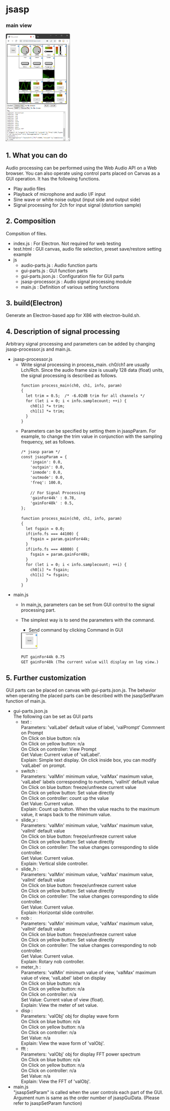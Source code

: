 # jsasp

### main view
<img width="200" src="./main.png">

## 1. What you can do  
Audio processing can be performed using the Web Audio API on a Web browser. You can also operate using control parts placed on Canvas as a GUI operation. It has the following functions.
  - Play audio files
  - Playback of microphone and audio I/F input
  - Sine wave or white noise output (input side and output side)
  - Signal processing for 2ch for input signal (distortion sample)

## 2. Composition  
Compsition of files.
  - index.js : For Electron. Not required for web testing
  - test.html : GUI canvas, audio file selection, preset save/restore setting example
  - js
    - audio-parts.js : Audio function parts
    - gui-parts.js : GUI function parts
    - gui-parts.json.js : Configuration file for GUI parts
    - jsasp-processor.js : Audio signal processing module
    - main.js : Definition of various setting functions

## 3. build(Electron)  
Generate an Electron-based app for X86 with electron-build.sh.  

## 4. Description of signal processing  
Arbitrary signal processing and parameters can be added by changing jsasp-processor.js and main.js.  
  - jsasp-processor.js  
    - Write signal processing in process_main. ch0/ch1 are usually Lch/Rch. Since the audio frame size is usually 128 data (float) units, the signal processing is described as follows.  
      ~~~
      function process_main(ch0, ch1, info, param)
      {
        let trim = 0.5;  /* -6.02dB trim for all channels */
        for (let i = 0; i < info.samplecount; ++i) {
          ch0[i] *= trim;
          ch1[i] *= trim;
        }
      }
      ~~~
    - Parameters can be specified by setting them in jsaspParam. For example, to change the trim value in conjunction with the sampling frequency, set as follows.  
      ~~~
      /* jsasp param */
      const jsaspParam = {
          'ingain': 0.0,
          'outgain': 0.0,
          'inmode': 0.0,
          'outmode': 0.0,
          'freq': 100.0,

          // For Signal Processing
          'gainFor44k' : 0.78,
          'gainFor48k' : 0.5,
      };

      function process_main(ch0, ch1, info, param)
      {
        let fsgain = 0.0;
        if(info.fs === 44100) {
          fsgain = param.gainFor44k;
        }
        if(info.fs === 48000) {
          fsgain = param.gainFor48k;
        }
        for (let i = 0; i < info.samplecount; ++i) {
          ch0[i] *= fsgain;
          ch1[i] *= fsgain;
        }
      }
      ~~~
  - main.js  
    - In main,js, parameters can be set from GUI control to the signal processing part.  
    - The simplest way is to send the parameters with the command.  
      - Send command by clicking Command in GUI  
      <img width="50" src="./txt.png">

      ~~~
      PUT gainFor44k 0.75  
      GET gainFor48k (The current value will display on log view.)
      ~~~

## 5. Further customization  
GUI parts can be placed on canvas with gui-parts.json.js. The behavior when operating the placed parts can be described with the jsaspSetParam function of main.js.  
  - gui-parts.json.js  
    The following can be set as GUI parts  
    - text :  
      Parameters: 'valLabel' default value of label, 'valPrompt' Commnent on Prompt  
      On Click on blue button: n/a  
      On Click on yellow button: n/a  
      On Click on controller: View Prompt  
      Get Value: Current value of 'valLabel'.  
      Explain: Simple text display. On click inside box, you can modify 'valLabel' on prompt.  
    - switch :  
      Parameters: 'valMin' minimum value, 'valMax' maximum value, 'valLabel' labels corresponding to numbers, 'valInit' default value  
      On Click on blue button: freeze/unfreeze current value  
      On Click on yellow button: Set value directly  
      On Click on controller: count up the value  
      Get Value: Current value.  
      Explain: Count up button. When the value reachs to the maximum value, it wraps back to the minimum value.  
    - slide_v :  
      Parameters: 'valMin' minimum value, 'valMax' maximum value, 'valInit' default value  
      On Click on blue button: freeze/unfreeze current value  
      On Click on yellow button: Set value directly  
      On Click on controller: The value changes corresponding to slide controller.  
      Get Value: Current value.  
      Explain: Vertical slide controller.  
    - slide_h :  
      Parameters: 'valMin' minimum value, 'valMax' maximum value, 'valInit' default value  
      On Click on blue button: freeze/unfreeze current value  
      On Click on yellow button: Set value directly  
      On Click on controller: The value changes corresponding to slide controller.  
      Get Value: Current value.  
      Explain: Horizontal slide controller.  
    - nob :  
      Parameters: 'valMin' minimum value, 'valMax' maximum value, 'valInit' default value  
      On Click on blue button: freeze/unfreeze current value  
      On Click on yellow button: Set value directly  
      On Click on controller: The value changes corresponding to nob controller.  
      Get Value: Current value.  
      Explain: Rotary nob controller.  
    - meter_h :  
      Parameters: 'valMin' minimum value of view, 'valMax' maximum value of view, 'valLabel' label on display  
      On Click on blue button: n/a  
      On Click on yellow button: n/a  
      On Click on controller: n/a  
      Set Value: Current value of view (float).  
      Explain: View the meter of set value.  
    - disp :  
      Parameters: 'valObj' obj for display wave form  
      On Click on blue button: n/a  
      On Click on yellow button: n/a  
      On Click on controller: n/a  
      Set Value: n/a  
      Explain: View the wave form of 'valObj'.  
    - fft :  
      Parameters: 'valObj' obj for display FFT power spectrum  
      On Click on blue button: n/a  
      On Click on yellow button: n/a  
      On Click on controller: n/a  
      Set Value: n/a  
      Explain: View the FFT of 'valObj'.  
  - main.js  
    "jsaspSetParam" is called when the user controls each part of the GUI. Argument num is same as the order number of jsaspGuiData. (Please refer to jsaspSetParam function)
